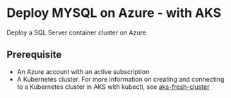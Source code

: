 # Deploy MYSQL on Azure - with AKS

Deploy a SQL Server container cluster on Azure

## Prerequisite

- An Azure account with an active subscription
- A Kubernetes cluster. For more information on creating and connecting to a Kubernetes cluster in AKS with kubectl, see [aks-fresh-cluster](../aks-fresh-cluster/)
